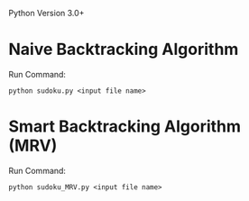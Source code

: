 Python Version 3.0+


# Naive Backtracking Algorithm

Run Command:
```
python sudoku.py <input file name>
```

# Smart Backtracking Algorithm (MRV)

Run Command:
```
python sudoku_MRV.py <input file name>
```